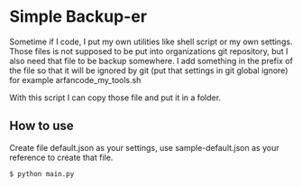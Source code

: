 # Simple Backup-er

Sometime if I code, I put my own utilities like shell script or my own settings.
Those files is not supposed to be put into organizations git repository, but I
also need that file to be backup somewhere. I add something in the prefix of the 
file so that it will be ignored by git (put that settings in git global ignore)
for example arfancode_my_tools.sh 

With this script I can copy those file and put it in a folder.

## How to use

Create file default.json as your settings, use sample-default.json as your reference
to create that file.

```
$ python main.py 
```


